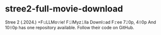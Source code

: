 # stree2-full-movie-download
Stree 2 (.2024.) +F𝚞LLMo𝚟ie! F𝚒lMyz𝚒lla Downl𝚘ad F𝚛ee 7𝟸0p, 4𝟾0p And 10𝟾0p has one repository available. Follow their code on GitHub.
